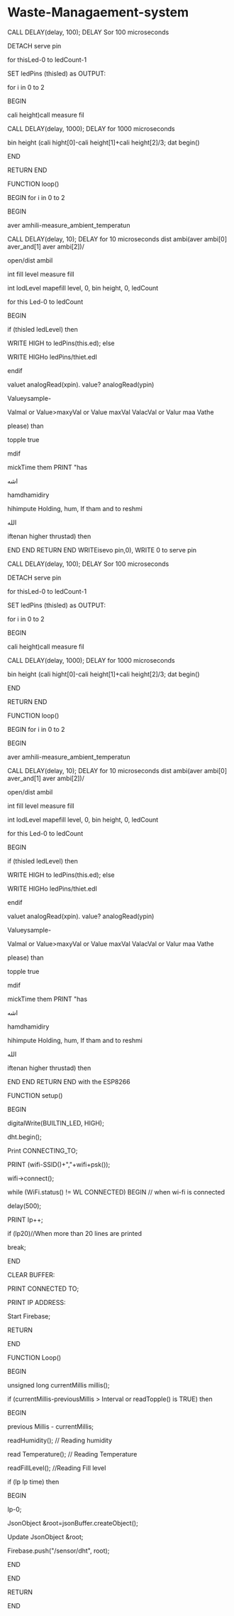 # Waste-Managaement-system

CALL DELAY(delay, 100); DELAY Sor 100 microseconds

DETACH serve pin

for thisLed-0 to ledCount-1

SET ledPins (thisled) as OUTPUT:

for i in 0 to 2

BEGIN

cali height)call measure fil

CALL DELAY(delay, 1000); DELAY for 1000 microseconds

bin height (cali hight[0]-cali height[1]+cali height[2]/3; dat begin()

END

RETURN END

FUNCTION loop()

BEGIN for i in 0 to 2

BEGIN

aver amhili-measure_ambient_temperatun

CALL DELAY(delay, 10); DELAY for 10 microseconds dist ambi(aver ambi[0] aver_and[1] aver ambi[2])/

open/dist ambil

int fill level measure fill

int lodLevel mapefill level, 0, bin height, 0, ledCount

for this Led-0 to ledCount

BEGIN

if (thisled ledLevel) then

WRITE HIGH to ledPins(this.ed); else

WRITE HIGHo ledPins/thiet.edا

endif

valuet analogRead(xpin). value? analogRead(ypin)

Valueysample-

Valmal or Value>maxyVal or Value maxVal ValacVal or Valur maa Vathe

please) than

topple true

mdif

mickTime them PRINT "has

اشه

hamdhamidiry

hihimpute Holding, hum, If tham and to reshmi

الله

iftenan higher thrustad) then

END END RETURN END
 WRITEisevo pin,0), WRITE 0 to serve pin

CALL DELAY(delay, 100); DELAY Sor 100 microseconds

DETACH serve pin

for thisLed-0 to ledCount-1

SET ledPins (thisled) as OUTPUT:

for i in 0 to 2

BEGIN

cali height)call measure fil

CALL DELAY(delay, 1000); DELAY for 1000 microseconds

bin height (cali hight[0]-cali height[1]+cali height[2]/3; dat begin()

END

RETURN END

FUNCTION loop()

BEGIN for i in 0 to 2

BEGIN

aver amhili-measure_ambient_temperatun

CALL DELAY(delay, 10); DELAY for 10 microseconds dist ambi(aver ambi[0] aver_and[1] aver ambi[2])/

open/dist ambil

int fill level measure fill

int lodLevel mapefill level, 0, bin height, 0, ledCount

for this Led-0 to ledCount

BEGIN

if (thisled ledLevel) then

WRITE HIGH to ledPins(this.ed); else

WRITE HIGHo ledPins/thiet.edا

endif

valuet analogRead(xpin). value? analogRead(ypin)

Valueysample-

Valmal or Value>maxyVal or Value maxVal ValacVal or Valur maa Vathe

please) than

topple true

mdif

mickTime them PRINT "has

اشه

hamdhamidiry

hihimpute Holding, hum, If tham and to reshmi

الله

iftenan higher thrustad) then

END END RETURN END
 with the ESP8266

FUNCTION setup()

BEGIN

digitalWrite(BUILTIN_LED, HIGH);

dht.begin();

Print CONNECTING_TO;

PRINT (wifi-SSID()+","+wifi+psk());

wifi->connect();

while (WiFi.status() != WL CONNECTED) BEGIN // when wi-fi is connected

delay(500);

PRINT Ip++;

if (lp20)//When more than 20 lines are printed

break;

END

CLEAR BUFFER:

PRINT CONNECTED TO;

PRINT IP ADDRESS:

Start Firebase;

RETURN

END

FUNCTION Loop()

BEGIN

unsigned long currentMillis millis();

if (currentMillis-previousMillis > Interval or readTopple() is TRUE) then

BEGIN

previous Millis - currentMillis;

readHumidity(); // Reading humidity

read Temperature(); // Reading Temperature

readFillLevel(); //Reading Fill level

if (lp Ip time) then

BEGIN

Ip-0;

JsonObject &root=jsonBuffer.createObject();

Update JsonObject &root;

Firebase.push("/sensor/dht", root);

END

END

RETURN

END
